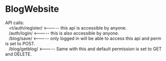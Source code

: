 # BlogWebsite

API calls:<br>
&nbsp;&nbsp;  <t/auth/register/      <----- this api is accessible by anyone.<br>
&nbsp;&nbsp;  /auth/login/         <----- this is also accessible by anyone.<br>
&nbsp;&nbsp;  /blog/save/          <----- only logged in will be able to access this api and perm is set to POST.<br>
&nbsp;&nbsp;  /blog/getblog/       <----- Same with this and default permission is set to GET and DELETE.<br>
